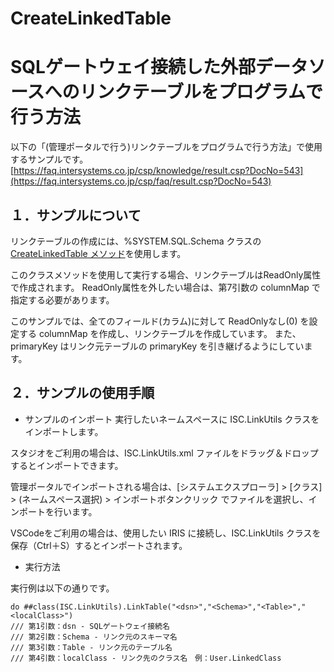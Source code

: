 # CreateLinkedTable
# SQLゲートウェイ接続した外部データソースへのリンクテーブルをプログラムで行う方法

以下の「(管理ポータルで行う)リンクテーブルをプログラムで行う方法」で使用するサンプルです。
[https://faq.intersystems.co.jp/csp/knowledge/result.csp?DocNo=543](https://faq.intersystems.co.jp/csp/faq/result.csp?DocNo=543)


## １．サンプルについて
リンクテーブルの作成には、%SYSTEM.SQL.Schema クラスの [CreateLinkedTable メソッド](https://docs.intersystems.com/irislatest/csp/documatic/%25CSP.Documatic.cls?&LIBRARY=%25SYS&CLASSNAME=%25SYSTEM.SQL.Schema#CreateLinkedTable)を使用します。

このクラスメソッドを使用して実行する場合、リンクテーブルはReadOnly属性で作成されます。
ReadOnly属性を外したい場合は、第7引数の columnMap で指定する必要があります。

このサンプルでは、全てのフィールド(カラム)に対して ReadOnlyなし(0) を設定する columnMap を作成し、リンクテーブルを作成しています。
また、primaryKey はリンク元テーブルの primaryKey を引き継げるようにしています。
  
  
## ２．サンプルの使用手順
- サンプルのインポート
実行したいネームスペースに ISC.LinkUtils クラスをインポートします。

スタジオをご利用の場合は、ISC.LinkUtils.xml ファイルをドラッグ＆ドロップするとインポートできます。

管理ポータルでインポートされる場合は、[システムエクスプローラ] > [クラス] > (ネームスペース選択) > インポートボタンクリック でファイルを選択し、インポートを行います。

VSCodeをご利用の場合は、使用したい IRIS に接続し、ISC.LinkUtils クラスを保存（Ctrl＋S）するとインポートされます。


- 実行方法

実行例は以下の通りです。
```
do ##class(ISC.LinkUtils).LinkTable("<dsn>","<Schema>","<Table>","<localClass>")
/// 第1引数：dsn - SQLゲートウェイ接続名
/// 第2引数：Schema - リンク元のスキーマ名　
/// 第3引数：Table - リンク元のテーブル名　
/// 第4引数：localClass - リンク先のクラス名　例：User.LinkedClass　
```

